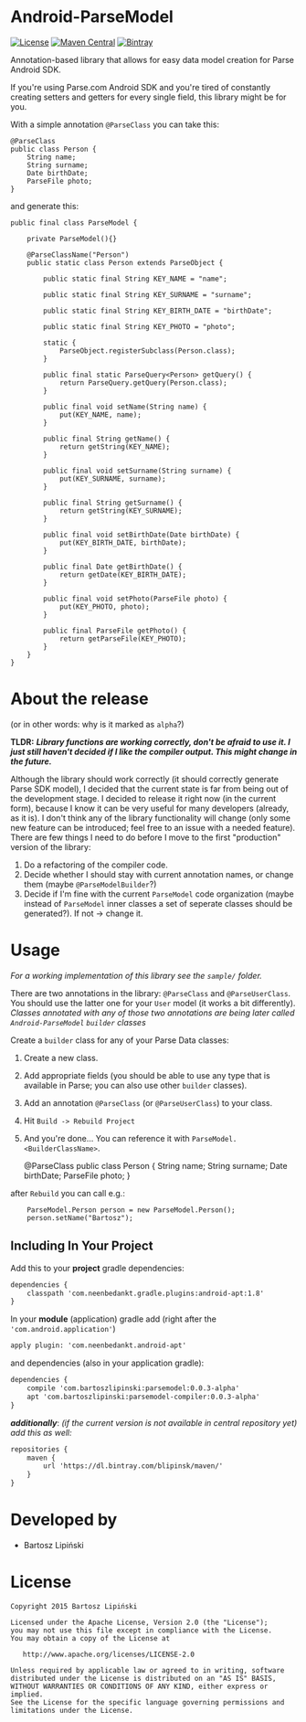 Android-ParseModel
==================

[![License](https://img.shields.io/github/license/blipinsk/RecyclerViewHeader.svg?style=flat)](https://www.apache.org/licenses/LICENSE-2.0)
[![Maven Central](https://img.shields.io/maven-central/v/com.bartoszlipinski/parsemodel.svg)](http://gradleplease.appspot.com/#parsemodel)
[![Bintray](https://img.shields.io/bintray/v/blipinsk/maven/Android-ParseModel.svg)](https://bintray.com/blipinsk/maven/Android-ParseModel/_latestVersion)

Annotation-based library that allows for easy data model creation for Parse Android SDK.

If you're using Parse.com Android SDK and you're tired of constantly creating setters and getters for every single field, this library might be for you.

With a simple annotation `@ParseClass` you can take this:

    @ParseClass
    public class Person {
        String name;
        String surname;
        Date birthDate;
        ParseFile photo;
    }
        
and generate this:

    public final class ParseModel {
    
        private ParseModel(){}
        
        @ParseClassName("Person")
        public static class Person extends ParseObject {
        
            public static final String KEY_NAME = "name";
        
            public static final String KEY_SURNAME = "surname";
        
            public static final String KEY_BIRTH_DATE = "birthDate";
        
            public static final String KEY_PHOTO = "photo";
        
            static {
                ParseObject.registerSubclass(Person.class);
            }
        
            public final static ParseQuery<Person> getQuery() {
                return ParseQuery.getQuery(Person.class);
            }
        
            public final void setName(String name) {
                put(KEY_NAME, name);
            }
        
            public final String getName() {
                return getString(KEY_NAME);
            }
        
            public final void setSurname(String surname) {
                put(KEY_SURNAME, surname);
            }
        
            public final String getSurname() {
                return getString(KEY_SURNAME);
            }
        
            public final void setBirthDate(Date birthDate) {
                put(KEY_BIRTH_DATE, birthDate);
            }
        
            public final Date getBirthDate() {
                return getDate(KEY_BIRTH_DATE);
            }
        
            public final void setPhoto(ParseFile photo) {
                put(KEY_PHOTO, photo);
            }
        
            public final ParseFile getPhoto() {
                return getParseFile(KEY_PHOTO);
            }
        }
    }

        

About the release
=================
(or in other words: why is it marked as `alpha`?)

**TLDR:** ***Library functions are working correctly, don't be afraid to use it. I just still haven't decided if I like the compiler output. This might change in the future.***

Although the library should work correctly (it should correctly generate Parse SDK model), I decided that the current state is far from being out of the development stage. I decided to release it right now (in the current form), because I know it can be very useful for many developers (already, as it is). I don't think any of the library functionality will change (only some new feature can be introduced; feel free to an issue with a needed feature). There are few things I need to do before I move to the first "production" version of the library:

  1. Do a refactoring of the compiler code.
  2. Decide whether I should stay with current annotation names, or change them (maybe `@ParseModelBuilder`?)
  3. Decide if I'm fine with the current `ParseModel` code organization (maybe instead of `ParseModel` inner classes a set of seperate classes should be generated?). If not -> change it.

Usage
=====
*For a working implementation of this library see the `sample/` folder.*

There are two annotations in the library: `@ParseClass` and `@ParseUserClass`. You should use the latter one for your `User` model (it works a bit differently).
*Classes annotated with any of those two annotations are being later called `Android-ParseModel` `builder` classes*

Create a `builder` class for any of your Parse Data classes:

  1. Create a new class.
  2. Add appropriate fields (you should be able to use any type that is available in Parse; you can also use other `builder` classes).
  3. Add an annotation `@ParseClass` (or `@ParseUserClass`) to your class.
  4. Hit `Build -> Rebuild Project`
  5. And you're done... You can reference it with `ParseModel.<BuilderClassName>`.


        @ParseClass
        public class Person {
            String name;
            String surname;
            Date birthDate;
            ParseFile photo;
        }
    
   after `Rebuild` you can call e.g.:
   
        ParseModel.Person person = new ParseModel.Person();
        person.setName("Bartosz");

Including In Your Project
-------------------------
Add this to your **project** gradle dependencies:

```xml
dependencies {
    classpath 'com.neenbedankt.gradle.plugins:android-apt:1.8'
}
```

In your **module** (application) gradle add (right after the `'com.android.application'`)

```xml
apply plugin: 'com.neenbedankt.android-apt'
```

and dependencies (also in your application gradle):

```xml
dependencies {
    compile 'com.bartoszlipinski:parsemodel:0.0.3-alpha'
    apt 'com.bartoszlipinski:parsemodel-compiler:0.0.3-alpha'
}
```

***additionally***: *(if the current version is not available in central repository yet) add this as well:*

```xml
repositories {
    maven {
        url 'https://dl.bintray.com/blipinsk/maven/'
    }
}
```

Developed by
============
 * Bartosz Lipiński

License
=======

    Copyright 2015 Bartosz Lipiński
    
    Licensed under the Apache License, Version 2.0 (the "License");
    you may not use this file except in compliance with the License.
    You may obtain a copy of the License at

       http://www.apache.org/licenses/LICENSE-2.0

    Unless required by applicable law or agreed to in writing, software
    distributed under the License is distributed on an "AS IS" BASIS,
    WITHOUT WARRANTIES OR CONDITIONS OF ANY KIND, either express or implied.
    See the License for the specific language governing permissions and
    limitations under the License.
